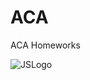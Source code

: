 # ACA
ACA Homeworks

![JSLogo](https://user-images.githubusercontent.com/49588841/82670096-938b0d80-9c4d-11ea-9de4-44964771e9e4.jpg)
